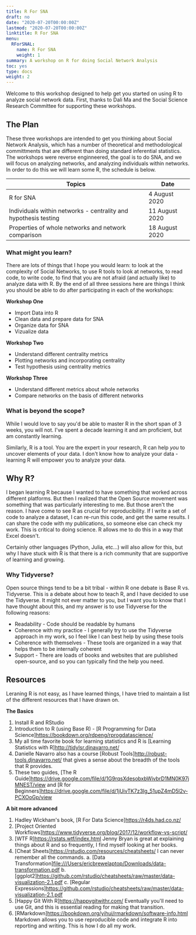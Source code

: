 ```yaml
---
title: R For SNA
draft: no
date: "2020-07-20T00:00:00Z"
lastmod: "2020-07-20T00:00:00Z"
linktitle: R For SNA
menu:
  RForSNAL:
    name: R For SNA
    weight: 1
summary: A workshop on R for doing Social Network Analysis
toc: yes
type: docs
weight: 2
---
```


Welcome to this workshop designed to help get you started on using R to analyze social network data. First, thanks to Dali Ma and the Social Science Research Committee for supporting these workshops.

## The Plan
These three workshops are intended to get you thinking about Social Network Analysis, which has a number of theoretical and methodological committments that are different than doing standard inferential statistics. The workshops were reverse enginneered, the goal is to do SNA, and we will focus on analyzing networks, and analyzing individuals within networks. In order to do this we will learn some R, the schedule is below.

|Topics| Date|
|------|------|
|R for SNA | 4 August 2020|
|Individuals within networks - centrality and hypothesis testing |11 August 2020|
|Properties of whole networks and network comparison | 18 August 2020|


### What might you learn?
There are lots of things that I hope you would learn: to look at the complexity of Social Networks, to use R tools to look at networks, to read code, to write code, to find that you are not afraid (and actually like) to analyze data with R. By the end of all three sessions here are things I think you should be able to do after participating in each of the workshops:

**Workshop One**

* Import Data into R
* Clean data and prepare data for SNA
* Organize data for SNA
* Vizualize data

**Workshop Two**

* Understand different centrality metrics 
* Plotting networks and incorporating centrality
* Test hypothesis using centrality metrics

**Workshop Three**

* Understand different metrics about whole networks
* Compare networks on the basis of different networks

### What is beyond the scope?
While I would love to say you'd be able to master R in the short span of 3 weeks, you will not. I've spent a decade learning it and am proficient, but am constantly learning. 

Similarly, R is a tool. You are the expert in your research, R can help *you* to uncover elements of your data. I don't know how to analyze your data - learning R will empower you to analyze your data. 


## Why R?
I began learning R because I wanted to have something that worked across different platforms. But then I realized that the Open Source movement was something that was particularly interesting to me.  But those aren't the reason. I have come to see R as crucial for reproducibility. If I write a set of code to analyze a dataset, I can re-run this code, and get the same results. I can share the code with my publications, so someone else can check my work. This is critical to doing science. R allows me to do this in a way that Excel doesn't. 

Certainly other languages (Python, Julia, etc...) will also allow for this, but why I have stuck with R is that there is a rich community that are supportive of learning and growing. 

### Why Tidyverse?
Open source things tend to be a bit tribal - within R one debate is Base R vs. Tidyverse. This is a debate about how to teach R, and I have decided to use the Tidyverse. It might not ever matter to you, but I want you to know that I have thought about this, and my answer is to use Tidyverse for the following reasons:

- Readability - Code should be readable by humans
- Coherence with my practice - I generally try to use the Tidyverse approach in my work, so I feel like I can best help by using these tools
- Coherence with themselves - These tools are organized in a way that helps them to be internally coherent
- Support - There are loads of books and websites that are published open-source, and so you can typically find the help you need. 


## Resources
Leraning R is not easy, as I have learned things, I have tried to maintain a list of the different resources that I have drawn on. 

**The Basics**

1. Install R and RStudio
2. Introduction to R (using Base R) - [R Programming for Data Science]<https://bookdown.org/rdpeng/rprogdatascience/>
3. My all time favorite book for learning statistics and R is [Learning Statistics with R]<http://tidylsr.djnavarro.net/>
4. Danielle Navarro also has a course [Robust Tools]<http://robust-tools.djnavarro.net/> that gives a sense about the breadth of the tools that R provides.
5. These two guides, [The R Guide]<https://drive.google.com/file/d/1G9rqsXdesobxbWivbrD1MN0K97jMNEST/view> and [R for Beginners]<https://drive.google.com/file/d/1jUivTK7z3Ig_51upZ4mD5l2v-PCXOoGp/view>

**A bit more advanced**

1. Hadley Wickham's book, [R For Data Science]<https://r4ds.had.co.nz/>
2. [Project Oriented Workflows]<https://www.tidyverse.org/blog/2017/12/workflow-vs-script/>
3. [WTF R]<https://rstats.wtf/index.html> Jenny Bryan is great at explaining things about R and so frequently, I find myself looking at her books.
4. [Cheat Sheets]<https://rstudio.com/resources/cheatsheets/> I can never remember all the commands. 
  a. [Data Transformation]<file:///Users/ericbrewelaptop/Downloads/data-transformation.pdf>
  b. [ggplot2]<https://github.com/rstudio/cheatsheets/raw/master/data-visualization-2.1.pdf>
  c. [Regular Expressions]<https://github.com/rstudio/cheatsheets/raw/master/data-visualization-2.1.pdf>
5. [Happy Git With R]<https://happygitwithr.com/> Eventually you'll need to use Git, and this is essential reading for making that transition.
6. [RMarkdown]<https://bookdown.org/yihui/rmarkdown/software-info.html> Markdown allows you to use reproducible code and integrate R into reporting and writing. This is how I do all my work. 
